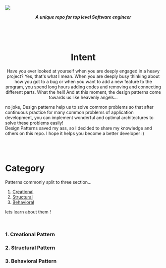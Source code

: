 <img  src="https://user-images.githubusercontent.com/78824988/209479936-89539017-cdb3-4b31-82ea-39b25dfd1ef3.png"/>
<body>
  <center>
       
<p><strong><i>A unique repo for top level Software engineer </i></strong></p>

 </br>
 </br></br>
 
<h1>Intent</h1>
<p>
Have you ever looked at yourself when you are deeply engaged in a heavy project?
Yes, that's what I mean. When you are deeply busy thinking about how you got to a bug or when you want to add a new feature to the program, you spend long hours adding codes and removing and connecting different parts.
What the hell!
And at this moment, the design patterns come towards us like heavenly angels...
</p>
  </center>
  <p>
  no joke, Design patterns help us to solve common problems so that after continuous practice for many common problems of application development, you can implement wonderful and optimal architectures to solve these problems easily!
 </br>
 Design Patterns saved my ass, so I decided to share my knowledge and others on this repo.
I hope it helps you become a better developer :)
  </p>
  </br></br>
  <h1>Category</h1>
  <p>Patterns commonly split to three section...</p>
  <ol>
    <a href="#----1-creational-pattern--"><li>Creational</li></a>
    <a href="#----2-structural-pattern--"><li>Structural</li></a>
    <a href="#----3-behavioral-pattern--"><li>Behavioral</li></a>

  </ol>
  <p>lets learn about them !</p>
  </br>
  <h3>
    1. Creational Pattern
  </h3>

  <h3>
    2. Structural Pattern
  </h3>

  <h3>
    3. Behavioral Pattern
  </h3>

  </body>

